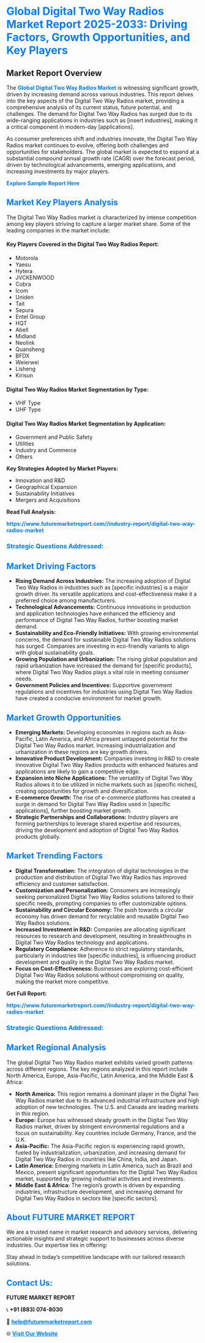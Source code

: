 <h1 style="color: #007BFF;">Global Digital Two Way Radios Market Report 2025-2033: Driving Factors, Growth Opportunities, and Key Players</h1>

<section id="overview">
<h2>Market Report Overview</h2>
<p>The <a href="https://www.futuremarketreport.com//industry-report/digital-two-way-radios-market" style="color: #007BFF; text-decoration: none;"><strong>Global Digital Two Way Radios Market</strong></a> is witnessing significant growth, driven by increasing demand across various industries. This report delves into the key aspects of the Digital Two Way Radios market, providing a comprehensive analysis of its current status, future potential, and challenges. The demand for Digital Two Way Radios has surged due to its wide-ranging applications in industries such as [insert industries], making it a critical component in modern-day [applications].</p>
<p>As consumer preferences shift and industries innovate, the Digital Two Way Radios market continues to evolve, offering both challenges and opportunities for stakeholders. The global market is expected to expand at a substantial compound annual growth rate (CAGR) over the forecast period, driven by technological advancements, emerging applications, and increasing investments by major players.</p>
</section>

<section id="overview">
<p><a href="https://www.futuremarketreport.com//request-sample/reportId=76538" style="color: #007BFF; text-decoration: none;"><strong>Explore Sample Report Here</strong></a></p>
</section>

<section id="key-players">
<h2 style="color: #007BFF;">Market Key Players Analysis</h2>
<p>The Digital Two Way Radios market is characterized by intense competition among key players striving to capture a larger market share. Some of the leading companies in the market include:</p>
<h4>Key Players Covered in the Digital Two Way Radios Report:</h4>
<ul><li>Motorola</li><li>Yaesu</li><li>Hytera</li><li>JVCKENWOOD</li><li>Cobra</li><li>Icom</li><li>Uniden</li><li>Tait</li><li>Sepura</li><li>Entel Group</li><li>HQT</li><li>Abell</li><li>Midland</li><li>Neolink</li><li>Quansheng</li><li>BFDX</li><li>Weierwei</li><li>Lisheng</li><li>Kirisun</li></ul>
<h4>Digital Two Way Radios Market Segmentation by Type:</h4>
<ul><li>VHF Type</li><li>UHF Type</li></ul>

<h4>Digital Two Way Radios Market Segmentation by Application:</h4>
<ul><li>Government and Public Safety</li><li>Utilities</li><li>Industry and Commerce</li><li>Others</li></ul>
<p><strong>Key Strategies Adopted by Market Players:</strong></p>
<ul>
<li>Innovation and R&D</li>
<li>Geographical Expansion</li>
<li>Sustainability Initiatives</li>
<li>Mergers and Acquisitions</li>
</ul>
</section>

<section>
<p><strong>Read Full Analysis: </strong></p><a href="https://www.futuremarketreport.com//industry-report/digital-two-way-radios-market" style="color: #007BFF; text-decoration: none;"><strong>https://www.futuremarketreport.com//industry-report/digital-two-way-radios-market</strong></a>
<h3 style="color: #007BFF;">Strategic Questions Addressed:</h3>
</section>

<section id="driving-factors">
<h2 style="color: #007BFF;">Market Driving Factors</h2>
<ul>
<li><strong>Rising Demand Across Industries:</strong> The increasing adoption of Digital Two Way Radios in industries such as [specific industries] is a major growth driver. Its versatile applications and cost-effectiveness make it a preferred choice among manufacturers.</li>
<li><strong>Technological Advancements:</strong> Continuous innovations in production and application technologies have enhanced the efficiency and performance of Digital Two Way Radios, further boosting market demand.</li>
<li><strong>Sustainability and Eco-Friendly Initiatives:</strong> With growing environmental concerns, the demand for sustainable Digital Two Way Radios solutions has surged. Companies are investing in eco-friendly variants to align with global sustainability goals.</li>
<li><strong>Growing Population and Urbanization:</strong> The rising global population and rapid urbanization have increased the demand for [specific products], where Digital Two Way Radios plays a vital role in meeting consumer needs.</li>
<li><strong>Government Policies and Incentives:</strong> Supportive government regulations and incentives for industries using Digital Two Way Radios have created a conducive environment for market growth.</li>
</ul>
</section>

<section id="growth-opportunities">
<h2 style="color: #007BFF;">Market Growth Opportunities</h2>
<ul>
<li><strong>Emerging Markets:</strong> Developing economies in regions such as Asia-Pacific, Latin America, and Africa present untapped potential for the Digital Two Way Radios market. Increasing industrialization and urbanization in these regions are key growth drivers.</li>
<li><strong>Innovative Product Development:</strong> Companies investing in R&D to create innovative Digital Two Way Radios products with enhanced features and applications are likely to gain a competitive edge.</li>
<li><strong>Expansion into Niche Applications:</strong> The versatility of Digital Two Way Radios allows it to be utilized in niche markets such as [specific niches], creating opportunities for growth and diversification.</li>
<li><strong>E-commerce Growth:</strong> The rise of e-commerce platforms has created a surge in demand for Digital Two Way Radios used in [specific applications], further boosting market growth.</li>
<li><strong>Strategic Partnerships and Collaborations:</strong> Industry players are forming partnerships to leverage shared expertise and resources, driving the development and adoption of Digital Two Way Radios products globally.</li>
</ul>
</section>

<section id="trending-factors">
<h2 style="color: #007BFF;">Market Trending Factors</h2>
<ul>
<li><strong>Digital Transformation:</strong> The integration of digital technologies in the production and distribution of Digital Two Way Radios has improved efficiency and customer satisfaction.</li>
<li><strong>Customization and Personalization:</strong> Consumers are increasingly seeking personalized Digital Two Way Radios solutions tailored to their specific needs, prompting companies to offer customizable options.</li>
<li><strong>Sustainability and Circular Economy:</strong> The push towards a circular economy has driven demand for recyclable and reusable Digital Two Way Radios solutions.</li>
<li><strong>Increased Investment in R&D:</strong> Companies are allocating significant resources to research and development, resulting in breakthroughs in Digital Two Way Radios technology and applications.</li>
<li><strong>Regulatory Compliance:</strong> Adherence to strict regulatory standards, particularly in industries like [specific industries], is influencing product development and quality in the Digital Two Way Radios market.</li>
<li><strong>Focus on Cost-Effectiveness:</strong> Businesses are exploring cost-efficient Digital Two Way Radios solutions without compromising on quality, making the market more competitive.</li>
</ul>
</section>

<section>
<p><strong>Get Full Report: </strong></p><a href="https://www.futuremarketreport.com//industry-report/digital-two-way-radios-market" style="color: #007BFF; text-decoration: none;"><strong>https://www.futuremarketreport.com//industry-report/digital-two-way-radios-market</strong></a>
<h3 style="color: #007BFF;">Strategic Questions Addressed:</h3>
</section>


<section id="regional-analysis">
<h2 style="color: #007BFF;">Market Regional Analysis</h2>
<p>The global Digital Two Way Radios market exhibits varied growth patterns across different regions. The key regions analyzed in this report include North America, Europe, Asia-Pacific, Latin America, and the Middle East & Africa:</p>
<ul>
<li><strong>North America:</strong> This region remains a dominant player in the Digital Two Way Radios market due to its advanced industrial infrastructure and high adoption of new technologies. The U.S. and Canada are leading markets in this region.</li>
<li><strong>Europe:</strong> Europe has witnessed steady growth in the Digital Two Way Radios market, driven by stringent environmental regulations and a focus on sustainability. Key countries include Germany, France, and the U.K.</li>
<li><strong>Asia-Pacific:</strong> The Asia-Pacific region is experiencing rapid growth, fueled by industrialization, urbanization, and increasing demand for Digital Two Way Radios in countries like China, India, and Japan.</li>
<li><strong>Latin America:</strong> Emerging markets in Latin America, such as Brazil and Mexico, present significant opportunities for the Digital Two Way Radios market, supported by growing industrial activities and investments.</li>
<li><strong>Middle East & Africa:</strong> The region’s growth is driven by expanding industries, infrastructure development, and increasing demand for Digital Two Way Radios in sectors like [specific sectors].</li>
</ul>
</section>

<footer>
<h2 style="color: #007BFF;">About FUTURE MARKET REPORT</h2>
<p>We are a trusted name in market research and advisory services, delivering actionable insights and strategic support to businesses across diverse industries. Our expertise lies in offering:</p>

<p>Stay ahead in today’s competitive landscape with our tailored research solutions.</p>

<h2 style="color: #007BFF;">Contact Us:</h2>
<p><strong>FUTURE MARKET REPORT</strong></p>
<p>📞 <strong>+91 (883) 074-8030</strong></p>
<p>📧 <strong><a href="mailto:help@futuremarketreport.com" style="color: #007BFF;">help@futuremarketreport.com</a></strong></p>
<p>🌐 <strong><a href="https://www.futuremarketreport.com/" style="color: #007BFF;">Visit Our Website</a></strong></p>
</footer>